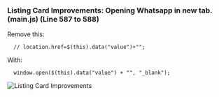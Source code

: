 ### Listing Card Improvements: Opening Whatsapp in new tab. (main.js) (Line 587 to 588)

Remove this:

      // location.href=$(this).data("value")+"";

With:

      window.open($(this).data("value") + "", "_blank");
      

![Listing Card Improvements](https://user-images.githubusercontent.com/64412852/182070614-b0065243-c2ea-496f-b755-1266cc5cbf88.png)



